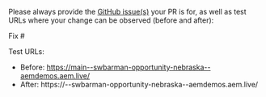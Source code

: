 Please always provide the [GitHub issue(s)](../issues) your PR is for, as well as test URLs where your change can be observed (before and after):

Fix #<gh-issue-id>

Test URLs:
- Before: https://main--swbarman-opportunity-nebraska--aemdemos.aem.live/
- After: https://<branch>--swbarman-opportunity-nebraska--aemdemos.aem.live/
